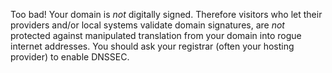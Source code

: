 Too bad! Your domain is *not* digitally signed. Therefore visitors who let their providers and/or local systems validate domain signatures, are *not* protected against manipulated translation from your domain into rogue internet addresses. You should ask your registrar (often your hosting provider) to enable DNSSEC.
